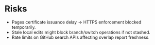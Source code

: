# Risks
- Pages certificate issuance delay → HTTPS enforcement blocked temporarily.
- Stale local edits might block branch/switch operations if not stashed.
- Rate limits on GitHub search APIs affecting overlap report freshness.

